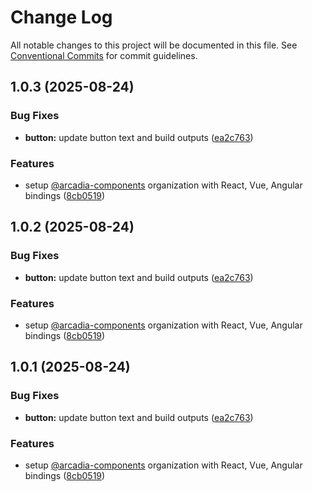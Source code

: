 # Change Log

All notable changes to this project will be documented in this file.
See [Conventional Commits](https://conventionalcommits.org) for commit guidelines.

## 1.0.3 (2025-08-24)


### Bug Fixes

* **button:** update button text and build outputs ([ea2c763](https://github.com/your-org/arcadia-components/commit/ea2c7633a7e06b930e71d9d40410eed19d3fa71b))


### Features

* setup [@arcadia-components](https://github.com/arcadia-components) organization with React, Vue, Angular bindings ([8cb0519](https://github.com/your-org/arcadia-components/commit/8cb0519888418c79da209e1b2807e05e1dc31cc6))





## 1.0.2 (2025-08-24)


### Bug Fixes

* **button:** update button text and build outputs ([ea2c763](https://github.com/your-org/arcadia-components/commit/ea2c7633a7e06b930e71d9d40410eed19d3fa71b))


### Features

* setup [@arcadia-components](https://github.com/arcadia-components) organization with React, Vue, Angular bindings ([8cb0519](https://github.com/your-org/arcadia-components/commit/8cb0519888418c79da209e1b2807e05e1dc31cc6))





## 1.0.1 (2025-08-24)


### Bug Fixes

* **button:** update button text and build outputs ([ea2c763](https://github.com/your-org/arcadia-components/commit/ea2c7633a7e06b930e71d9d40410eed19d3fa71b))


### Features

* setup [@arcadia-components](https://github.com/arcadia-components) organization with React, Vue, Angular bindings ([8cb0519](https://github.com/your-org/arcadia-components/commit/8cb0519888418c79da209e1b2807e05e1dc31cc6))
